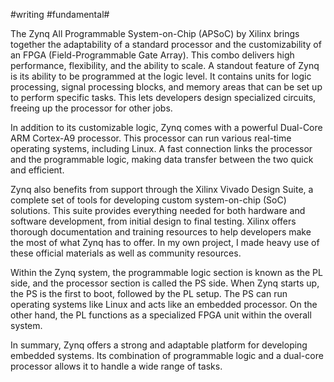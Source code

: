 #writing #fundamental#

The Zynq All Programmable System-on-Chip (APSoC) by Xilinx brings together the adaptability of a standard processor and the customizability of an FPGA (Field-Programmable Gate Array). This combo delivers high performance, flexibility, and the ability to scale. A standout feature of Zynq is its ability to be programmed at the logic level. It contains units for logic processing, signal processing blocks, and memory areas that can be set up to perform specific tasks. This lets developers design specialized circuits, freeing up the processor for other jobs.

In addition to its customizable logic, Zynq comes with a powerful Dual-Core ARM Cortex-A9 processor. This processor can run various real-time operating systems, including Linux. A fast connection links the processor and the programmable logic, making data transfer between the two quick and efficient.

Zynq also benefits from support through the Xilinx Vivado Design Suite, a complete set of tools for developing custom system-on-chip (SoC) solutions. This suite provides everything needed for both hardware and software development, from initial design to final testing. Xilinx offers thorough documentation and training resources to help developers make the most of what Zynq has to offer. In my own project, I made heavy use of these official materials as well as community resources.

Within the Zynq system, the programmable logic section is known as the PL side, and the processor section is called the PS side. When Zynq starts up, the PS is the first to boot, followed by the PL setup. The PS can run operating systems like Linux and acts like an embedded processor. On the other hand, the PL functions as a specialized FPGA unit within the overall system.

In summary, Zynq offers a strong and adaptable platform for developing embedded systems. Its combination of programmable logic and a dual-core processor allows it to handle a wide range of tasks.